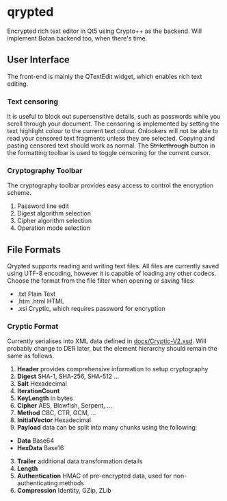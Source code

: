 # qrypted
Encrypted rich text editor in Qt5 using Crypto++ as the backend.
Will implement Botan backend too, when there's time.

## User Interface
The front-end is mainly the QTextEdit widget, which enables rich text editing.

### Text censoring
It is useful to block out supersensitive details, such as passwords while you scroll through your document.
The censoring is implemented by setting the text highlight colour to the current text colour.
Onlookers will not be able to read your censored text fragments unless they are selected.
Copying and pasting censored text should work as normal.
The ~~Strikethrough~~ button in the formatting toolbar is used to toggle censoring for the current cursor.

### Cryptography Toolbar
The cryptography toolbar provides easy access to control the encryption scheme.
1. Password line edit
2. Digest algorithm selection
3. Cipher algorithm selection
4. Operation mode selection

## File Formats
Qrypted supports reading and writing text files.
All files are currently saved using UTF-8 encoding, however it is capable of loading any other codecs.
Choose the format from the file filter when opening or saving files:
- .txt Plain Text
- .htm .html HTML
- .xsi Cryptic, which requires password for encryption

### Cryptic Format
Currently serialises into XML data defined in [docs/Cryptic-V2.xsd](https://github.com/vasthu/qrypted/blob/master/docs/cryptic-V2.xsd).
Will probably change to DER later, but the element hierarchy should remain the same as follows.

1. **Header** provides comprehensive information to setup cryptography
  1. **Digest** SHA-1, SHA-256, SHA-512 …
  2. **Salt** Hexadecimal
  3. **IterationCount**
  4. **KeyLength** in bytes
  5. **Cipher** AES, Blowfish, Serpent, …
  6. **Method** CBC, CTR, GCM, …
  7. **InitialVector** Hexadecimal
2. **Payload** data can be split into many chunks using the following:
  - **Data** Base64
  - **HexData** Base16
3. **Trailer** additional data transformation details
  1. **Length**
  2. **Authentication** HMAC of pre-encrypted data, used for non-authenticating methods
  3. **Compression** Identity, GZip, ZLib
